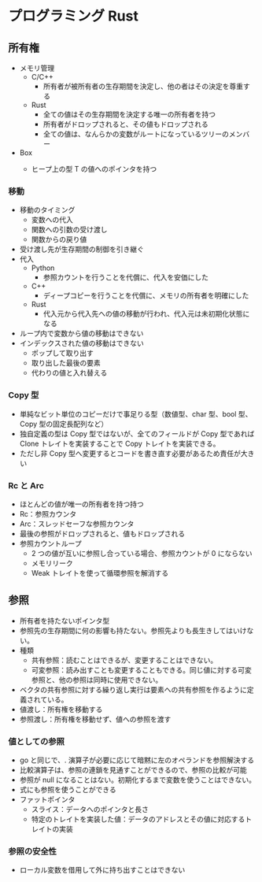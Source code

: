 # プログラミング Rust

## 所有権

- メモリ管理
  - C/C++
    - 所有者が被所有者の生存期間を決定し、他の者はその決定を尊重する
  - Rust
    - 全ての値はその生存期間を決定する唯一の所有者を持つ
    - 所有者がドロップされると、その値もドロップされる
    - 全ての値は、なんらかの変数がルートになっているツリーのメンバー
- Box<T>
  - ヒープ上の型 T の値へのポインタを持つ

### 移動

- 移動のタイミング
  - 変数への代入
  - 関数への引数の受け渡し
  - 関数からの戻り値
- 受け渡し先が生存期間の制御を引き継ぐ
- 代入
  - Python
    - 参照カウントを行うことを代償に、代入を安価にした
  - C++
    - ディープコピーを行うことを代償に、メモリの所有者を明確にした
  - Rust
    - 代入元から代入先への値の移動が行われ、代入元は未初期化状態になる
- ループ内で変数から値の移動はできない
- インデックスされた値の移動はできない
  - ポップして取り出す
  - 取り出した最後の要素
  - 代わりの値と入れ替える

### Copy 型

  - 単純なビット単位のコピーだけで事足りる型（数値型、char 型、bool 型、Copy 型の固定長配列など）
  - 独自定義の型は Copy 型ではないが、全てのフィールドが Copy 型であれば Clone トレイトを実装することで Copy トレイトを実装できる。
  - ただし非 Copy 型へ変更するとコードを書き直す必要があるため責任が大きい

### Rc と Arc

- ほとんどの値が唯一の所有者を持つ持つ
- Rc：参照カウンタ
- Arc：スレッドセーフな参照カウンタ
- 最後の参照がドロップされると、値もドロップされる
- 参照カウントループ
  - 2 つの値が互いに参照し合っている場合、参照カウントが 0 にならない
  - メモリリーク
  - Weak トレイトを使って循環参照を解消する

## 参照

- 所有者を持たないポインタ型
- 参照先の生存期間に何の影響も持たない。参照先よりも長生きしてはいけない。
- 種類
  - 共有参照：読むことはできるが、変更することはできない。
  - 可変参照：読み出すことも変更することもできる。同じ値に対する可変参照と、他の参照は同時に使用できない。
- ベクタの共有参照に対する繰り返し実行は要素への共有参照を作るように定義されている。
- 値渡し：所有権を移動する
- 参照渡し：所有権を移動せず、値への参照を渡す

### 値としての参照

- go と同じで、. 演算子が必要に応じて暗黙に左のオペランドを参照解決する
- 比較演算子は、参照の連鎖を見通すことができるので、参照の比較が可能
- 参照が null になることはない。初期化するまで変数を使うことはできない。
- 式にも参照を使うことができる
- ファットポインタ
  - スライス：データへのポインタと長さ
  - 特定のトレイトを実装した値：データのアドレスとその値に対応するトレイトの実装

### 参照の安全性

- ローカル変数を借用して外に持ち出すことはできない
